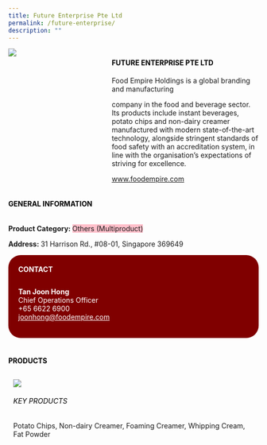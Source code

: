 ```yaml
--- 
title: Future Enterprise Pte Ltd 
permalink: /future-enterprise/ 
description: ""
--- 
```

<div class="flex-paragraph"> 
<p style="text-transform: uppercase">
</p>
</div> 
<div class="flex-container" style="display: flex; flex-wrap: wrap;"> 
<div class="card sgds" style="flex: 1 1 40%; display: block;">
<img src="https://drive.google.com/uc?export=download&amp;id=15lUpGQAWwHhAqCYTPvoT4rUs97ELFjP_">
</div> 
<div class="card-sgds" style="flex: 1 1 58%; display: block; margin-left: 3px"> 
<h4 style="text-transform: uppercase; color: black;">
<b>Future Enterprise Pte Ltd
</b>
</h4> 
<p>Food Empire Holdings is a global branding and manufacturing 
<p>company in the food and beverage sector. Its products include instant beverages, potato chips and non-dairy creamer manufactured with modern state-of-the-art technology, alongside stringent standards of food safety with an accreditation system, in line with the organisation’s expectations of striving for excellence.
</p> 
<p>
<a href="www.foodempire.com" target="_blank">www.foodempire.com
</a>
</p> 
</div> 
</div>
</p> 
<h4 style="text-transform: uppercase; color: black;">
<b>General Information
</b>
</h4> 
<div class="flex-container" style="display: flex; flex-wrap: wrap;"> 
<div class="card sgds" style="flex: 1 1 65%; display: block; align-self: stretch"> 
<div class="flex-paragraph"> 
<p>
<b>Product Category: 
</b>
<span style="background-color: pink; border-radius: 10 px;">Others (Multiproduct)
</span>
</p> 
<p>
<b>
</b>
</p> 
<p>
<b>
</b>
</p> 
<p style="margin-bottom: 10px;">
<b> 
</b>
</p> 
<p>
<b>Address: 
</b>31 Harrison Rd., #08-01, Singapore 369649
</p> 
</div> 
</div> 
<div class="card sgds" style="flex: 1 1 35%; padding: 10px; display: block; background-color: maroon; border-radius: 25px; align-self: center;"> 
<h4 style="color: white; margin-top: 10px; margin-left: 10px;">CONTACT
</h4> 
<div class="flex-paragraph"> 
<p style="padding: 10px; color: white;">
<b>Tan Joon Hong
</b>
<br>Chief Operations Officer
<br>+65 6622 6900
<br>
<a href="mailto:joonhong@foodempire.com" style="color: white;">joonhong@foodempire.com
</a>
</p> 
</div> 
</div> 
</div> 
<br> 
<h4 style="text-transform: uppercase; color: black;">
<b>products
</b>
</h4> 
<div style="display: flex; flex-wrap: wrap;"> 
<div class="card sgds" style="flex: 1 1 47%; margin: 10px; display: block;"> 
<div class="flex-image" style="display: block;">
<img src="https://drive.google.com/uc?export=download&id=1Bs3Ku8uxEc9qzWx1VMfKSaLDvkhSOv_C">
</div> 
<div class="flex-paragraph"> 
<h6 style="text-transform: uppercase; color: black;">Key Products
</h6> Potato Chips, Non-dairy Creamer, Foaming Creamer, Whipping Cream, Fat Powder 
<p>
</p>
</div>
</div>
</div>